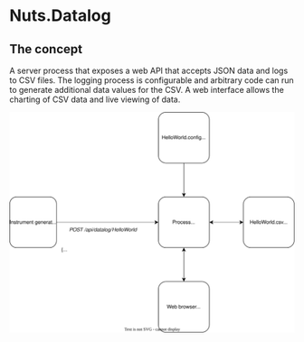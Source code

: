 # Nuts.Datalog

## The concept

A server process that exposes a web API that accepts JSON data and logs to CSV files. The logging process is configurable and arbitrary code can run to generate additional data values for the CSV. A web interface allows the charting of CSV data and live viewing of data.

![Concept diagram](docs/Concept.svg)
